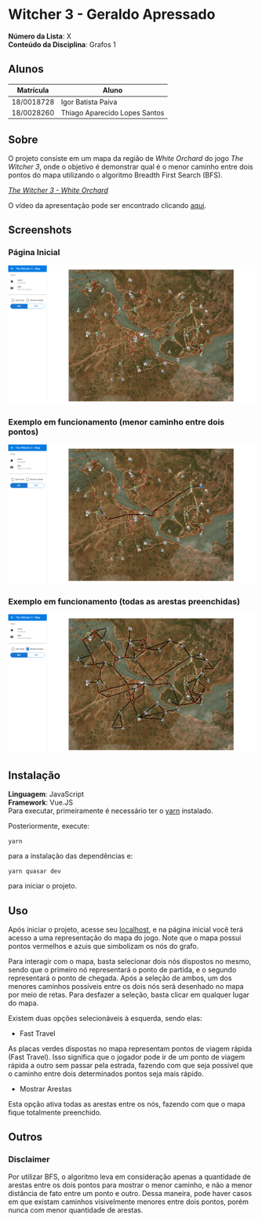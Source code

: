 # Witcher 3 - Geraldo Apressado

**Número da Lista**: X<br>
**Conteúdo da Disciplina**: Grafos 1<br>

## Alunos
|Matrícula | Aluno |
| -- | -- |
| 18/0018728  |  Igor Batista Paiva |
| 18/0028260  |  Thiago Aparecido Lopes Santos |

## Sobre
O projeto consiste em um mapa da região de *White Orchard* do jogo *The Witcher 3*, onde o objetivo é demonstrar qual é o menor caminho entre dois pontos do mapa utilizando o algoritmo Breadth First Search (BFS).

*[The Witcher 3 - White Orchard](https://witcher.fandom.com/wiki/White_Orchard)*

O vídeo da apresentação pode ser encontrado clicando [aqui](https://github.com/projeto-de-algoritmos/Grafos1_Witcher_3_Geraldo_Apressado/blob/c9cb0db305876c3cb251bfcd239442dda949d2fc/pa_grafos1_presentation.mp4?raw=true).

## Screenshots
### Página Inicial
![home](./src/assets/screenshots/home.png)

### Exemplo em funcionamento (menor caminho entre dois pontos)
![bfs_example](./src/assets/screenshots/bfs_example.png)

### Exemplo em funcionamento (todas as arestas preenchidas)
![all_edges_example](./src/assets/screenshots/all_edges_example.png)

## Instalação
**Linguagem**: JavaScript<br>
**Framework**: Vue.JS<br>
Para executar, primeiramente é necessário ter o [yarn](https://classic.yarnpkg.com/lang/en/docs/install) instalado.

Posteriormente, execute:

```
yarn
```

para a instalação das dependências e:

```
yarn quasar dev
```

para iniciar o projeto.

## Uso
Após iniciar o projeto, acesse seu [localhost](http://localhost:8080/), e na página inicial você terá acesso a uma representação do mapa do jogo.
Note que o mapa possui pontos vermelhos e azuis que simbolizam os nós do grafo.

Para interagir com o mapa, basta selecionar dois nós dispostos no mesmo, sendo que o primeiro nó representará o ponto de partida, e o segundo representará o ponto de chegada. Após a seleção de ambos, um dos menores caminhos possíveis entre os dois nós será desenhado no mapa por meio de retas. Para desfazer a seleção, basta clicar em qualquer lugar do mapa.

Existem duas opções selecionáveis à esquerda, sendo elas:

- Fast Travel

As placas verdes dispostas no mapa representam pontos de viagem rápida (Fast Travel). Isso significa que o jogador pode ir de um ponto de viagem rápida a outro sem passar pela estrada, fazendo com que seja possível que o caminho entre dois determinados pontos seja mais rápido.

- Mostrar Arestas

Esta opção ativa todas as arestas entre os nós, fazendo com que o mapa fique totalmente preenchido.

## Outros

### Disclaimer

Por utilizar BFS, o algoritmo leva em consideração apenas a quantidade de arestas entre os dois pontos para mostrar o menor caminho, e não a menor distância de fato entre um ponto e outro. Dessa maneira, pode haver casos em que existam caminhos visivelmente menores entre dois pontos, porém nunca com menor quantidade de arestas.
